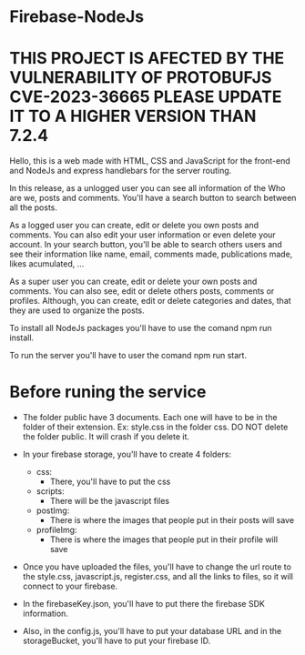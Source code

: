 # Firebase-NodeJs

# THIS PROJECT IS AFECTED BY THE VULNERABILITY OF PROTOBUFJS CVE-2023-36665 PLEASE UPDATE IT TO A HIGHER VERSION THAN 7.2.4

Hello, this is a web made with HTML, CSS and JavaScript for the front-end and NodeJs and express handlebars for the server routing.

In this release, as a unlogged user you can see all information of the Who are we, posts and comments.
You'll have a search button to search between all the posts.

As a logged user you can create, edit or delete you own posts and comments.
You can also edit your user information or even delete your account.
In your search button, you'll be able to search others users and see their information like name, email, comments made, publications made, likes acumulated, ...

As a super user you can create, edit or delete your own posts and comments.
You can also see, edit or delete others posts, comments or profiles.
Although, you can create, edit or delete categories and dates, that they are used to organize the posts.

To install all NodeJs packages you'll have to use the comand npm run install.

To run the server you'll have to user the comand npm run start.

# Before runing the service

* The folder public have 3 documents. Each one will have to be in the folder of their extension. Ex: style.css in the folder css. DO NOT delete the folder public. It will crash if you delete it.

* In your firebase storage, you'll have to create 4 folders:
  * css:
    * There, you'll have to put the css
  * scripts:
    * There will be the javascript files
  * postImg:
    * There is where the images that people put in their posts will save
  * profileImg:
    * There is where the images that people put in their profile will save

* Once you have uploaded the files, you'll have to change the url route to the style.css, javascript.js, register.css, and all the links to files, so it will connect to your firebase.

* In the firebaseKey.json, you'll have to put there the firebase SDK information.

* Also, in the config.js, you'll have to put your database URL and in the storageBucket, you'll have to put your firebase ID.
